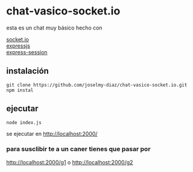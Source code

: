 # chat-vasico-socket.io

esta es un chat muy básico hecho con

[socket.io](https://socket.io/docs)\
[expressjs](https://expressjs.com)\
[express-session](https://www.npmjs.com/package/express-session)

## instalación

```
git clone https://github.com/joselmy-diaz/chat-vasico-socket.io.git
npm instal
```

## ejecutar

```
node index.js
```

se ejecutar en [http://localhost:2000/](http://localhost:2000/)

### para susclibir te a un caner tienes que pasar por

[http://localhost:2000/g1](http://localhost:2000/g1)
o
[http://localhost:2000/g2](http://localhost:2000/g2)
